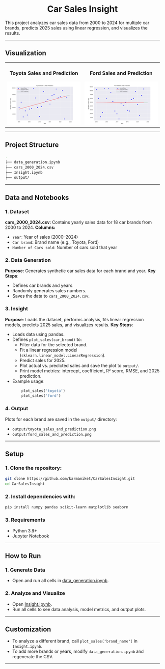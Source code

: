 <h1 align="center">Car Sales Insight</h1>

This project analyzes car sales data from 2000 to 2024 for multiple car brands, predicts 2025 sales using linear regression, and visualizes the results.

---

## Visualization

<table><tr><td>
    <h3 align="center">Toyota Sales and Prediction</h3> 
      <img src="output/toyota_sales_and_prediction.png" />
    </td><td>
    <h3 align="center">Ford Sales and Prediction</h3> 
      <img src="output/ford_sales_and_prediction.png" />
</td></tr></table>

---
## Project Structure

```bash
.
├── data_generation.ipynb
├── cars_2000_2024.csv  
├── Insight.ipynb
├── output/                           
```
---

## Data and Notebooks

### 1. Dataset

**cars_2000_2024.csv**: Contains yearly sales data for 18 car brands from 2000 to 2024.
**Columns:**
- `Year`: Year of sales (2000–2024)
- `Car brand`: Brand name (e.g., Toyota, Ford)
- `Number of Cars sold`: Number of cars sold that year

### 2. Data Generation

**Purpose**: Generates synthetic car sales data for each brand and year.
**Key Steps**:
- Defines car brands and years.
- Randomly generates sales numbers.
- Saves the data to `cars_2000_2024.csv`.

### 3. Insight

**Purpose**: Loads the dataset, performs analysis, fits linear regression models, predicts 2025 sales, and visualizes results.
**Key Steps**:
- Loads data using pandas.
- Defines `plot_sales(car_brand)` to:
    - Filter data for the selected brand.
    - Fit a linear regression model (`sklearn.linear_model.LinearRegression`).
    - Predict sales for 2025.
    - Plot actual vs. predicted sales and save the plot to `output/`.
    - Print model metrics: intercept, coefficient, R² score, RMSE, and 2025 prediction.
- Example usage:
    ```python
        plot_sales('toyota')
        plot_sales('ford')
    ```

### 4. Output

Plots for each brand are saved in the `output/` directory:
- `output/toyota_sales_and_prediction.png`
- `output/ford_sales_and_prediction.png`

---

## Setup

### 1. Clone the repository:
```sh
git clone https://github.com/karmaniket/CarSalesInsight.git
cd CarSalesInsight
```

### 2. Install dependencies with:
```sh
pip install numpy pandas scikit-learn matplotlib seaborn
```

### 3. Requirements
- Python 3.8+
- Jupyter Notebook
---

## How to Run

### 1. Generate Data
- Open and run all cells in [data_generation.ipynb](data_generation.ipynb).

### 2. Analyze and Visualize
- Open [Insight.ipynb](Insight.ipynb).
- Run all cells to see data analysis, model metrics, and output plots.

---

## Customization

- To analyze a different brand, call `plot_sales('brand_name')` in `Insight.ipynb`.
- To add more brands or years, modify `data_generation.ipynb` and regenerate the CSV.

---

